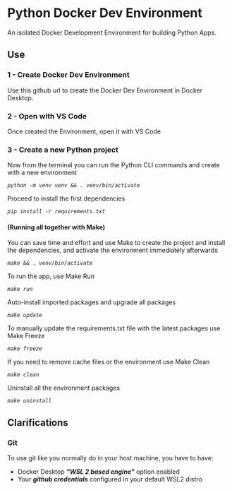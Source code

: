 # Python Docker Dev Environment

An isolated Docker Development Environment for building Python Apps.

## Use

### 1 - Create Docker Dev Environment

Use this github url to create the Docker Dev Environment in Docker Desktop.

### 2 - Open with VS Code

Once created the Environment, open it with VS Code

### 3 - Create a new Python project

Now from the terminal you can run the Python CLI commands and create with a new environment

*`python -m venv venv && . venv/bin/activate`*

Proceed to install the first dependencies

*`pip install -r requirements.txt`*

#### (Running all together with Make)

You can save time and effort and use Make to create the project and install the dependencies, and activate the environment immediately afterwards

*`make && . venv/bin/activate`*

To run the app, use Make Run

*`make run`*

Auto-install imported packages and upgrade all packages

*`make update`*

To manually update the requirements.txt file with the latest packages use Make Freeze

*`make freeze`*

If you need to remove cache files or the environment use Make Clean

*`make clean`*

Uninstall all the environment packages

*`make uninstall`*



## Clarifications

### Git

To use git like you normally do in your host machine, you have to have:
- Docker Desktop ***"WSL 2 based engine"*** option enabled
- Your ***github credentials*** configured in your default WSL2 distro